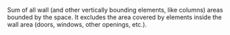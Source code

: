 Sum of all wall (and other vertically bounding elements, like columns) areas bounded by the space. It excludes the area covered by elements inside the wall area (doors, windows, other openings, etc.).